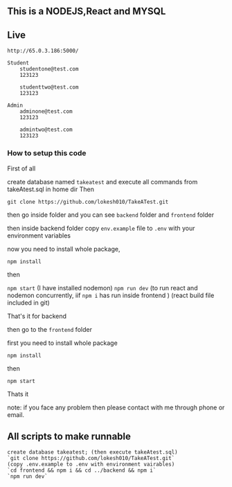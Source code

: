 ## This is a NODEJS,React and MYSQL

## Live

```
http://65.0.3.186:5000/

Student
    studentone@test.com
    123123

    studenttwo@test.com
    123123

Admin
    adminone@test.com
    123123

    admintwo@test.com
    123123
```

### How to setup this code

First of all

create database named `takeatest` and execute all commands from takeAtest.sql in home dir
Then

```
git clone https://github.com/lokesh010/TakeATest.git
```

then go inside folder and you can see `backend` folder and `frontend` folder

then inside backend folder copy `env.example` file to `.env` with your environment variables

now you need to install whole package,

`npm install`

then

`npm start` (I have installed nodemon)
`npm run dev` (to run react and nodemon concurrently, iif `npm i` has run inside frontend )
(react build file included in git)

That's it for backend

then go to the `frontend` folder

first you need to install whole package

`npm install`

then

`npm start`

Thats it

note: if you face any problem then please contact with me through phone or email.

## All scripts to make runnable

```
create database takeatest; (then execute takeAtest.sql)
`git clone https://github.com/lokesh010/TakeATest.git`
(copy .env.example to .env with environment vairables)
`cd frontend && npm i && cd ../backend && npm i`
`npm run dev`
```

